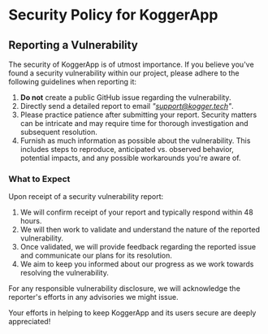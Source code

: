 # Security Policy for KoggerApp


## Reporting a Vulnerability

The security of KoggerApp is of utmost importance. If you believe you've found a security vulnerability within our project, please adhere to the following guidelines when reporting it:

1. **Do not** create a public GitHub issue regarding the vulnerability.
2. Directly send a detailed report to email *"support@kogger.tech"*.
3. Please practice patience after submitting your report. Security matters can be intricate and may require time for thorough investigation and subsequent resolution.
4. Furnish as much information as possible about the vulnerability. This includes steps to reproduce, anticipated vs. observed behavior, potential impacts, and any possible workarounds you're aware of.

### What to Expect

Upon receipt of a security vulnerability report:

1. We will confirm receipt of your report and typically respond within 48 hours.
2. We will then work to validate and understand the nature of the reported vulnerability.
3. Once validated, we will provide feedback regarding the reported issue and communicate our plans for its resolution.
4. We aim to keep you informed about our progress as we work towards resolving the vulnerability.

For any responsible vulnerability disclosure, we will acknowledge the reporter's efforts in any advisories we might issue.

Your efforts in helping to keep KoggerApp and its users secure are deeply appreciated!

